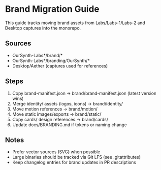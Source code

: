 # Brand Migration Guide

This guide tracks moving brand assets from Labs/Labs-1/Labs-2 and Desktop captures into the monorepo.

## Sources

- OurSynth-Labs*/brand/*
- OurSynth-Labs*/branding/OurSynth/*
- Desktop/Aether (captures used for references)

## Steps

1. Copy brand-manifest.json → brand/brand-manifest.json (latest version wins)
2. Merge identity/ assets (logos, icons) → brand/identity/
3. Move motion references → brand/motion/
4. Move static images/exports → brand/static/
5. Copy cards/ design references → brand/cards/
6. Update docs/BRANDING.md if tokens or naming change

## Notes

- Prefer vector sources (SVG) when possible
- Large binaries should be tracked via Git LFS (see .gitattributes)
- Keep changelog entries for brand updates in PR descriptions
